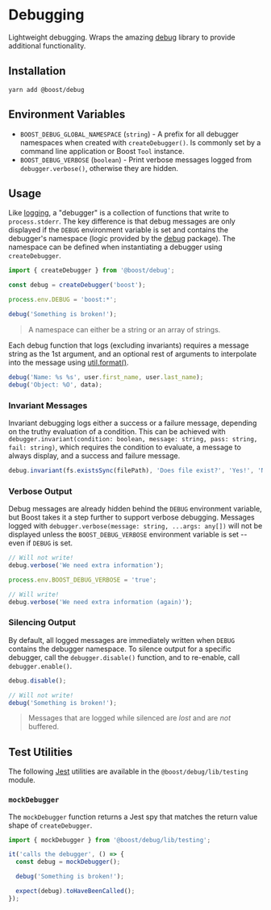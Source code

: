 # Debugging

Lightweight debugging. Wraps the amazing [debug](https://www.npmjs.com/package/debug) library to
provide additional functionality.

## Installation

```
yarn add @boost/debug
```

## Environment Variables

- `BOOST_DEBUG_GLOBAL_NAMESPACE` (`string`) - A prefix for all debugger namespaces when created with
  `createDebugger()`. Is commonly set by a command line application or Boost `Tool` instance.
- `BOOST_DEBUG_VERBOSE` (`boolean`) - Print verbose messages logged from `debugger.verbose()`,
  otherwise they are hidden.

## Usage

Like [logging](./log.md), a "debugger" is a collection of functions that write to `process.stderr`.
The key difference is that debug messages are only displayed if the `DEBUG` environment variable is
set and contains the debugger's namespace (logic provided by the
[debug](https://www.npmjs.com/package/debug) package). The namespace can be defined when
instantiating a debugger using `createDebugger`.

```ts
import { createDebugger } from '@boost/debug';

const debug = createDebugger('boost');

process.env.DEBUG = 'boost:*';

debug('Something is broken!');
```

> A namespace can either be a string or an array of strings.

Each debug function that logs (excluding invariants) requires a message string as the 1st argument,
and an optional rest of arguments to interpolate into the message using
[util.format()](https://nodejs.org/api/util.html#util_util_format_format_args).

```ts
debug('Name: %s %s', user.first_name, user.last_name);
debug('Object: %O', data);
```

### Invariant Messages

Invariant debugging logs either a success or a failure message, depending on the truthy evaluation
of a condition. This can be achieved with
`debugger.invariant(condition: boolean, message: string, pass: string, fail: string)`, which
requires the condition to evaluate, a message to always display, and a success and failure message.

```ts
debug.invariant(fs.existsSync(filePath), 'Does file exist?', 'Yes!', 'No');
```

### Verbose Output

Debug messages are already hidden behind the `DEBUG` environment variable, but Boost takes it a step
further to support verbose debugging. Messages logged with
`debugger.verbose(message: string, ...args: any[])` will not be displayed unless the
`BOOST_DEBUG_VERBOSE` environment variable is set -- even if `DEBUG` is set.

```ts
// Will not write!
debug.verbose('We need extra information');

process.env.BOOST_DEBUG_VERBOSE = 'true';

// Will write!
debug.verbose('We need extra information (again)');
```

### Silencing Output

By default, all logged messages are immediately written when `DEBUG` contains the debugger
namespace. To silence output for a specific debugger, call the `debugger.disable()` function, and to
re-enable, call `debugger.enable()`.

```ts
debug.disable();

// Will not write!
debug('Something is broken!');
```

> Messages that are logged while silenced are _lost_ and are _not_ buffered.

## Test Utilities

The following [Jest](https://github.com/facebook/jest) utilities are available in the
`@boost/debug/lib/testing` module.

### `mockDebugger`

The `mockDebugger` function returns a Jest spy that matches the return value shape of
`createDebugger`.

```ts
import { mockDebugger } from '@boost/debug/lib/testing';

it('calls the debugger', () => {
  const debug = mockDebugger();

  debug('Something is broken!');

  expect(debug).toHaveBeenCalled();
});
```

